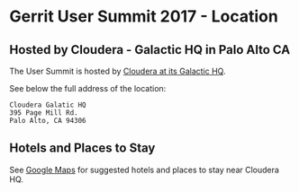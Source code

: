 # Gerrit User Summit 2017 - Location

## Hosted by Cloudera - Galactic HQ in Palo Alto CA

The User Summit is hosted by [Cloudera at its Galactic HQ](https://goo.gl/maps/G197eaEUEgv).

See below the full address of the location:

```
Cloudera Galatic HQ
395 Page Mill Rd.
Palo Alto, CA 94306
```

## Hotels and Places to Stay

See [Google Maps](https://www.google.com/maps/search/hotels+near+cloudera+palo+alto+CA/@37.4252525,-122.1768226,13z/data=!3m1!4b1)
for suggested hotels and places to stay near Cloudera HQ.